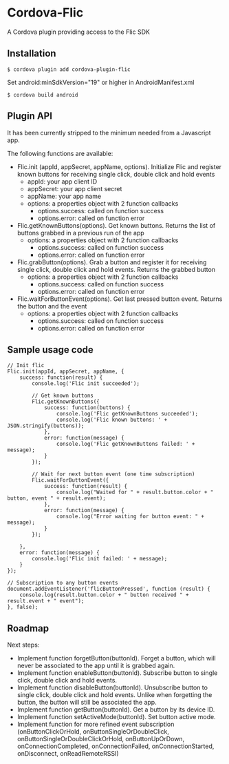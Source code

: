 # Cordova-Flic
A Cordova plugin providing access to the Flic SDK

## Installation
    $ cordova plugin add cordova-plugin-flic

Set android:minSdkVersion="19" or higher in AndroidManifest.xml

    $ cordova build android

## Plugin API
It has been currently stripped to the minimum needed from a Javascript app.

The following functions are available:

* Flic.init (appId, appSecret, appName, options). Initialize Flic and register known buttons for receiving single click, double click and hold events
  * appId: your app client ID
  * appSecret: your app client secret
  * appName: your app name
  * options: a properties object with 2 function callbacks
    * options.success: called on function success
    * options.error: called on function error
* Flic.getKnownButtons(options). Get known buttons. Returns the list of buttons grabbed in a previous run of the app
  * options: a properties object with 2 function callbacks
    * options.success: called on function success
    * options.error: called on function error
* Flic.grabButton(options). Grab a button and register it for receiving single click, double click and hold events. Returns the grabbed button
  * options: a properties object with 2 function callbacks
    * options.success: called on function success
    * options.error: called on function error
* Flic.waitForButtonEvent(options). Get last pressed button event. Returns the button and the event
  * options: a properties object with 2 function callbacks
    * options.success: called on function success
    * options.error: called on function error

## Sample usage code
    // Init flic
    Flic.init(appId, appSecret, appName, {
        success: function(result) {
            console.log('Flic init succeeded');

            // Get known buttons
            Flic.getKnownButtons({
                success: function(buttons) {
                    console.log('Flic getKnownButtons succeeded');
                    console.log('Flic known buttons: ' + JSON.stringify(buttons));
                },
                error: function(message) {
                    console.log('Flic getKnownButtons failed: ' + message);
                }
            });

            // Wait for next button event (one time subscription)
            Flic.waitForButtonEvent({
                success: function(result) {
                    console.log("Waited for " + result.button.color + " button, event " + result.event);
                },
                error: function(message) {
                    console.log("Error waiting for button event: " + message);
                }
            });

        },
        error: function(message) {
            console.log('Flic init failed: ' + message);
        }
    });

    // Subscription to any button events
    document.addEventListener('flicButtonPressed', function (result) {
        console.log(result.button.color + " button received " + result.event + " event");
    }, false);

## Roadmap
Next steps:

* Implement function forgetButton(buttonId). Forget a button, which will never be associated to the app until it is grabbed again.
* Implement function enableButton(buttonId). Subscribe button to single click, double click and hold events.
* Implement function disableButton(buttonId). Unsubscribe button to single click, double click and hold events. Unlike when forgetting the button, the button will still be associated the app.
* Implement function getButton(buttonId). Get a button by its device ID.
* Implement function setActiveMode(buttonId). Set button active mode.
* Implement function for more refined event subscription (onButtonClickOrHold, onButtonSingleOrDoubleClick, onButtonSingleOrDoubleClickOrHold, onButtonUpOrDown, onConnectionCompleted, onConnectionFailed, onConnectionStarted, onDisconnect, onReadRemoteRSSI)
